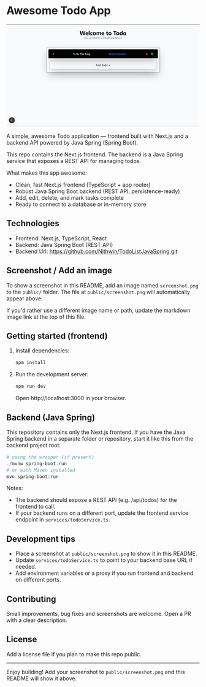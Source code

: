 # Awesome Todo App

<!-- Image placeholder: add your screenshot to `public/screenshot.png` to show it here -->
![App screenshot](live.png)

A simple, awesome Todo application — frontend built with Next.js and a backend API powered by Java Spring (Spring Boot).

This repo contains the Next.js frontend. The backend is a Java Spring service that exposes a REST API for managing todos.

What makes this app awesome:

- Clean, fast Next.js frontend (TypeScript + app router)
- Robust Java Spring Boot backend (REST API, persistence-ready)
- Add, edit, delete, and mark tasks complete
- Ready to connect to a database or in-memory store

## Technologies

- Frontend: Next.js, TypeScript, React
- Backend: Java Spring Boot (REST API)
- Backend Url: https://github.com/Nithwin/TodoListJavaSpring.git


## Screenshot / Add an image

To show a screenshot in this README, add an image named `screenshot.png` to the `public/` folder. The file at `public/screenshot.png` will automatically appear above.

If you'd rather use a different image name or path, update the markdown image link at the top of this file.

## Getting started (frontend)

1. Install dependencies:

   ```powershell
   npm install
   ```

2. Run the development server:

   ```powershell
   npm run dev
   ```

   Open http://localhost:3000 in your browser.

## Backend (Java Spring)

This repository contains only the Next.js frontend. If you have the Java Spring backend in a separate folder or repository, start it like this from the backend project root:

```powershell
# using the wrapper (if present)
./mvnw spring-boot:run
# or with Maven installed
mvn spring-boot:run
```

Notes:

- The backend should expose a REST API (e.g. /api/todos) for the frontend to call.
- If your backend runs on a different port, update the frontend service endpoint in `services/todoService.ts`.

## Development tips

- Place a screenshot at `public/screenshot.png` to show it in this README.
- Update `services/todoService.ts` to point to your backend base URL if needed.
- Add environment variables or a proxy if you run frontend and backend on different ports.

## Contributing

Small improvements, bug fixes and screenshots are welcome. Open a PR with a clear description.

## License

Add a license file if you plan to make this repo public.

---

Enjoy building! Add your screenshot to `public/screenshot.png` and this README will show it above.

